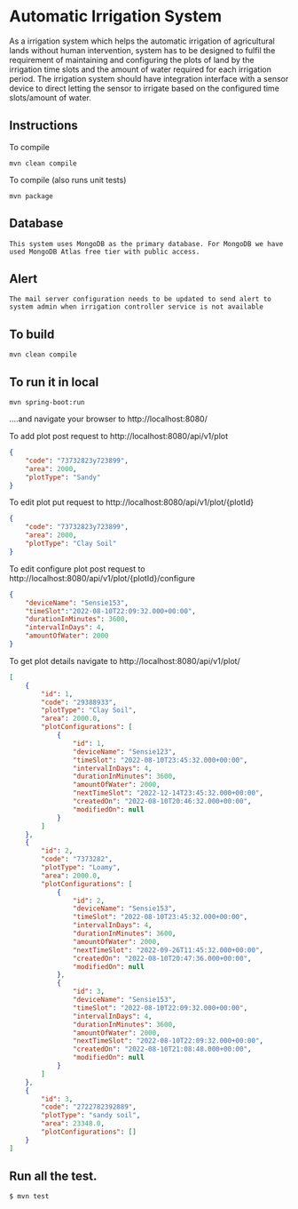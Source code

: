 # Automatic Irrigation System


As a irrigation system which helps the automatic irrigation of agricultural lands without human intervention, system has to
be designed to fulfil the requirement of maintaining and configuring the plots of land by the irrigation time slots and the
amount of water required for each irrigation period.
The irrigation system should have integration interface with a sensor device to direct letting the sensor to irrigate based on
the configured time slots/amount of water.


## Instructions
To compile

```
mvn clean compile
```

To compile (also runs unit tests)

```
mvn package
```

## Database
```
This system uses MongoDB as the primary database. For MongoDB we have used MongoDB Atlas free tier with public access.
```

## Alert
```
The mail server configuration needs to be updated to send alert to system admin when irrigation controller service is not available
```

## To build
```
mvn clean compile
```

## To run it in local

```
mvn spring-boot:run
```

....and navigate your browser to  http://localhost:8080/

To  add plot post request to http://localhost:8080/api/v1/plot

```JSON
{
    "code": "73732823y723899",
    "area": 2000,
    "plotType": "Sandy"
}
```

To  edit plot put request to http://localhost:8080/api/v1/plot/{plotId}

```JSON
{
    "code": "73732823y723899",
    "area": 2000,
    "plotType": "Clay Soil"
}
```

To  edit configure plot post request to http://localhost:8080/api/v1/plot/{plotId}/configure

```JSON
{
    "deviceName": "Sensie153",
    "timeSlot":"2022-08-10T22:09:32.000+00:00",
    "durationInMinutes": 3600,
    "intervalInDays": 4,
    "amountOfWater": 2000
}
```

To  get plot details navigate to http://localhost:8080/api/v1/plot/
```JSON
[
    {
        "id": 1,
        "code": "29388933",
        "plotType": "Clay Soil",
        "area": 2000.0,
        "plotConfigurations": [
            {
                "id": 1,
                "deviceName": "Sensie123",
                "timeSlot": "2022-08-10T23:45:32.000+00:00",
                "intervalInDays": 4,
                "durationInMinutes": 3600,
                "amountOfWater": 2000,
                "nextTimeSlot": "2022-12-14T23:45:32.000+00:00",
                "createdOn": "2022-08-10T20:46:32.000+00:00",
                "modifiedOn": null
            }
        ]
    },
    {
        "id": 2,
        "code": "7373282",
        "plotType": "Loamy",
        "area": 2000.0,
        "plotConfigurations": [
            {
                "id": 2,
                "deviceName": "Sensie153",
                "timeSlot": "2022-08-10T23:45:32.000+00:00",
                "intervalInDays": 4,
                "durationInMinutes": 3600,
                "amountOfWater": 2000,
                "nextTimeSlot": "2022-09-26T11:45:32.000+00:00",
                "createdOn": "2022-08-10T20:47:36.000+00:00",
                "modifiedOn": null
            },
            {
                "id": 3,
                "deviceName": "Sensie153",
                "timeSlot": "2022-08-10T22:09:32.000+00:00",
                "intervalInDays": 4,
                "durationInMinutes": 3600,
                "amountOfWater": 2000,
                "nextTimeSlot": "2022-08-10T22:09:32.000+00:00",
                "createdOn": "2022-08-10T21:08:48.000+00:00",
                "modifiedOn": null
            }
        ]
    },
    {
        "id": 3,
        "code": "2722782392889",
        "plotType": "sandy soil",
        "area": 23348.0,
        "plotConfigurations": []
    }
]
```

## Run all the test.
```
$ mvn test
```
